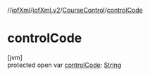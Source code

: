 //[iofXml](../../../index.md)/[iofXml.v2](../index.md)/[CourseControl](index.md)/[controlCode](control-code.md)

# controlCode

[jvm]\
protected open var [controlCode](control-code.md): [String](https://docs.oracle.com/javase/8/docs/api/java/lang/String.html)
